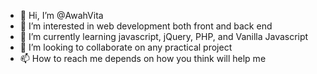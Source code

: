 - 👋 Hi, I’m @AwahVita
- 👀 I’m interested in web development both front and back end
- 🌱 I’m currently learning javascript, jQuery, PHP, and Vanilla Javascript
- 💞️ I’m looking to collaborate on any practical project
- 📫 How to reach me depends on how you think will help me

<!---
AwahVita/AwahVita is a ✨ special ✨ repository because its `README.md` (this file) appears on your GitHub profile.
You can click the Preview link to take a look at your changes.
--->
